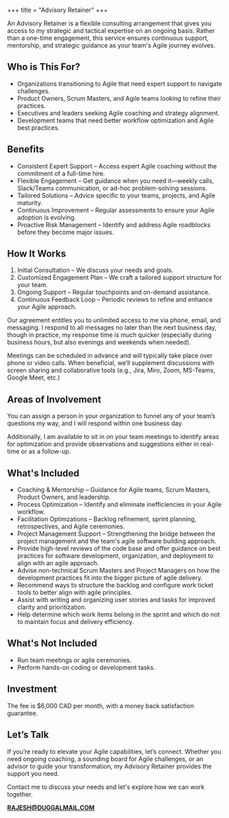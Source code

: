 +++
title = "Advisory Retainer"
+++

An Advisory Retainer is a flexible consulting arrangement that gives you access to my strategic and tactical expertise on an ongoing basis. Rather than a one-time engagement, this service ensures continuous support, mentorship, and strategic guidance as your team's Agile journey evolves.

## Who is This For?

* Organizations transitioning to Agile that need expert support to navigate challenges.
* Product Owners, Scrum Masters, and Agile teams looking to refine their practices.
* Executives and leaders seeking Agile coaching and strategy alignment.
* Development teams that need better workflow optimization and Agile best practices.

## Benefits

* Consistent Expert Support – Access expert Agile coaching without the commitment of a full-time hire.
* Flexible Engagement – Get guidance when you need it—weekly calls, Slack/Teams communication, or ad-hoc problem-solving sessions.
* Tailored Solutions – Advice specific to your teams, projects, and Agile maturity.
* Continuous Improvement – Regular assessments to ensure your Agile adoption is evolving.
* Proactive Risk Management – Identify and address Agile roadblocks before they become major issues.


## How It Works
1. Initial Consultation – We discuss your needs and goals.
1. Customized Engagement Plan – We craft a tailored support structure for your team.
1. Ongoing Support – Regular touchpoints and on-demand assistance.
1. Continuous Feedback Loop – Periodic reviews to refine and enhance your Agile approach.

Our agreement entitles you to unlimited access to me via phone, email, and messaging. I respond to all messages no later than the next business day, though in practice, my response time is much quicker (especially during business hours, but also evenings and weekends when needed).

Meetings can be scheduled in advance and will typically take place over phone or video calls. When beneficial, we’ll supplement discussions with screen sharing and collaborative tools (e.g., Jira, Miro, Zoom, MS-Teams, Google Meet, etc.)

## Areas of Involvement
You can assign a person in your organization to funnel any of your team’s questions my way, and I will respond within one business day.

Additionally, I am available to sit in on your team meetings to identify areas for optimization and provide observations and suggestions either in real-time or as a follow-up.

## What's Included
* Coaching & Mentorship – Guidance for Agile teams, Scrum Masters, Product Owners, and leadership.
* Process Optimization – Identify and eliminate inefficiencies in your Agile workflow.
* Facilitation Optimzations – Backlog refinement, sprint planning, retrospectives, and Agile ceremonies.
* Project Management Support – Strengthening the bridge between the project management and the team's agile  software building approach.
* Provide high-level reviews of the code base and offer guidance on best practices for software development, organization, and deployment to align with an agile approach.
* Advise non-technical Scrum Masters and Project Managers on how the development practices fit into the bigger picture of agile delivery.
* Recommend ways to structure the backlog and configure work ticket tools to better align with agile principles.
* Assist with writing and organizing user stories and tasks for improved clarity and prioritization.
* Help determine which work items belong in the sprint and which do not to maintain focus and delivery efficiency.

## What's Not Included
* Run team meetings or agile ceremonies.
* Perform hands-on coding or development tasks.

## Investment
The fee is $6,000 CAD per month, with a money back satisfaction guarantee.

## Let’s Talk

If you’re ready to elevate your Agile capabilities, let’s connect. Whether you need ongoing coaching, a sounding board for Agile challenges, or an advisor to guide your transformation, my Advisory Retainer provides the support you need.

Contact me to discuss your needs and let's explore how we can work together.

<span class="button profile" style="text-transform:uppercase;">__[rajesh@duggalmail.com](mailto:rajesh@duggalmail.com)__</span>


